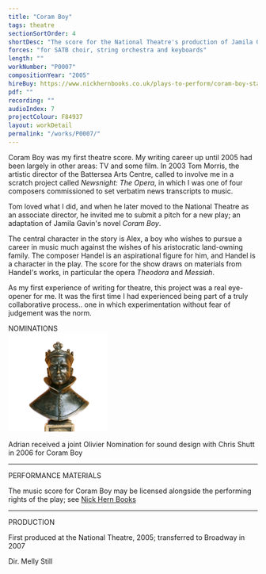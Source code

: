 ```yaml
---
title: "Coram Boy"
tags: theatre
sectionSortOrder: 4
shortDesc: "The score for the National Theatre's production of Jamila Gavin's Coram Boy"
forces: "for SATB choir, string orchestra and keyboards"
length: ""
workNumber: "P0007"
compositionYear: "2005"
hireBuy: https://www.nickhernbooks.co.uk/plays-to-perform/coram-boy-stage-version
pdf: ""
recording: ""
audioIndex: 7
projectColour: F84937
layout: workDetail
permalink: "/works/P0007/"
---
```

<div class="pdMainContent">
    <p>
        Coram Boy was my first theatre score. My writing career up until 2005 had been largely in other areas: TV and some film. In 2003 Tom Morris, the artistic director of the Battersea Arts Centre, called to involve me in a scratch project called <i>Newsnight: The Opera</i>, in which I was one of four composers commissioned to set verbatim news transcripts to music.
    </p>
    <p>Tom loved what I did, and when he later moved to the National Theatre as an associate director, he invited me to submit a pitch for a new play; an adaptation of Jamila Gavin's novel <i>Coram Boy</i>.</p>
    <p>The central character in the story is Alex, a boy who wishes to pursue a career in music much against the wishes of his aristocratic land-owning family. The composer Handel is an aspirational figure for him, and Handel is a character in the play. The score for the show draws on materials from Handel's works, in particular the opera <i>Theodora</i> and <i>Messiah</i>.</p>
    <p>As my first experience of writing for theatre, this project was a real eye-opener for me. It was the first time I had experienced being part of a truly collaborative process.. one in which experimentation without fear of judgement was the norm. </p>
</div>

<div class="pdSidebar">
    <div class="pdSidebarSection">
        <div class="pdSidebarSectionTitle" style="color: #{{ projectColour }}">NOMINATIONS</div>
        <div class="pdSidebarImage">
            <img src="/images/misc/OlivierStatueTransparent.png" alt="Olivier statue">
        </div>
        <p>Adrian received a joint Olivier Nomination for sound design with Chris Shutt in 2006 for Coram Boy</p>
    </div>
    <hr />
    <div class="pdSidebarSection">
        <div class="pdSidebarSectionTitle" style="color: #{{ projectColour }}">PERFORMANCE MATERIALS</div>
        <p>The music score for Coram Boy may be licensed alongside the performing rights of the play; see <a href="https://www.nickhernbooks.co.uk/plays-to-perform/coram-boy-stage-version" target="_blank">Nick Hern Books</a></p>
    </div>
    <hr />
    <div class="pdSidebarSection">
        <div class="pdSidebarSectionTitle" style="color: #{{ projectColour }}">PRODUCTION</div>
        <p>First produced at the National Theatre, 2005; transferred to Broadway in 2007</p>
        <p>Dir. Melly Still</p> 
    </div>
</div>